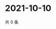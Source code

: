 # 2021-10-10

共 0 条

<!-- BEGIN WEIBO -->
<!-- 最后更新时间 Sun Oct 10 2021 12:01:07 GMT+0800 (China Standard Time) -->

<!-- END WEIBO -->
